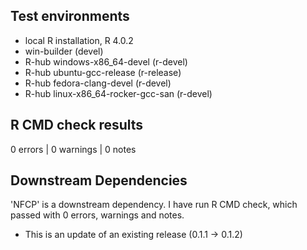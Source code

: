 ## Test environments
- local R installation, R 4.0.2
- win-builder (devel)
- R-hub windows-x86_64-devel (r-devel)
- R-hub ubuntu-gcc-release (r-release)
- R-hub fedora-clang-devel (r-devel)
- R-hub linux-x86_64-rocker-gcc-san (r-devel)

## R CMD check results

0 errors | 0 warnings | 0 notes

## Downstream Dependencies

'NFCP' is a downstream dependency. I have run R CMD check, which passed with 0 errors, warnings and notes.

* This is an update of an existing release (0.1.1 -> 0.1.2)
